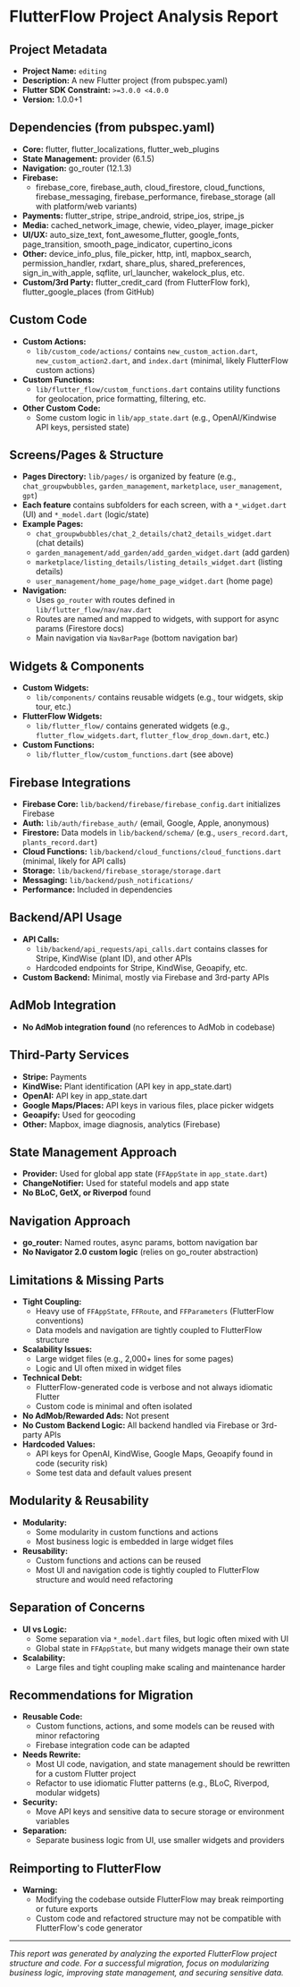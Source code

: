 # FlutterFlow Project Analysis Report

## Project Metadata

- **Project Name:** `editing`
- **Description:** A new Flutter project (from pubspec.yaml)
- **Flutter SDK Constraint:** `>=3.0.0 <4.0.0`
- **Version:** 1.0.0+1

## Dependencies (from pubspec.yaml)

- **Core:** flutter, flutter_localizations, flutter_web_plugins
- **State Management:** provider (6.1.5)
- **Navigation:** go_router (12.1.3)
- **Firebase:**
  - firebase_core, firebase_auth, cloud_firestore, cloud_functions, firebase_messaging, firebase_performance, firebase_storage (all with platform/web variants)
- **Payments:** flutter_stripe, stripe_android, stripe_ios, stripe_js
- **Media:** cached_network_image, chewie, video_player, image_picker
- **UI/UX:** auto_size_text, font_awesome_flutter, google_fonts, page_transition, smooth_page_indicator, cupertino_icons
- **Other:** device_info_plus, file_picker, http, intl, mapbox_search, permission_handler, rxdart, share_plus, shared_preferences, sign_in_with_apple, sqflite, url_launcher, wakelock_plus, etc.
- **Custom/3rd Party:** flutter_credit_card (from FlutterFlow fork), flutter_google_places (from GitHub)

## Custom Code

- **Custom Actions:**
  - `lib/custom_code/actions/` contains `new_custom_action.dart`, `new_custom_action2.dart`, and `index.dart` (minimal, likely FlutterFlow custom actions)
- **Custom Functions:**
  - `lib/flutter_flow/custom_functions.dart` contains utility functions for geolocation, price formatting, filtering, etc.
- **Other Custom Code:**
  - Some custom logic in `lib/app_state.dart` (e.g., OpenAI/Kindwise API keys, persisted state)

## Screens/Pages & Structure

- **Pages Directory:** `lib/pages/` is organized by feature (e.g., `chat_groupwbubbles`, `garden_management`, `marketplace`, `user_management`, `gpt`)
- **Each feature** contains subfolders for each screen, with a `*_widget.dart` (UI) and `*_model.dart` (logic/state)
- **Example Pages:**
  - `chat_groupwbubbles/chat_2_details/chat2_details_widget.dart` (chat details)
  - `garden_management/add_garden/add_garden_widget.dart` (add garden)
  - `marketplace/listing_details/listing_details_widget.dart` (listing details)
  - `user_management/home_page/home_page_widget.dart` (home page)
- **Navigation:**
  - Uses `go_router` with routes defined in `lib/flutter_flow/nav/nav.dart`
  - Routes are named and mapped to widgets, with support for async params (Firestore docs)
  - Main navigation via `NavBarPage` (bottom navigation bar)

## Widgets & Components

- **Custom Widgets:**
  - `lib/components/` contains reusable widgets (e.g., tour widgets, skip tour, etc.)
- **FlutterFlow Widgets:**
  - `lib/flutter_flow/` contains generated widgets (e.g., `flutter_flow_widgets.dart`, `flutter_flow_drop_down.dart`, etc.)
- **Custom Functions:**
  - `lib/flutter_flow/custom_functions.dart` (see above)

## Firebase Integrations

- **Firebase Core:** `lib/backend/firebase/firebase_config.dart` initializes Firebase
- **Auth:** `lib/auth/firebase_auth/` (email, Google, Apple, anonymous)
- **Firestore:** Data models in `lib/backend/schema/` (e.g., `users_record.dart`, `plants_record.dart`)
- **Cloud Functions:** `lib/backend/cloud_functions/cloud_functions.dart` (minimal, likely for API calls)
- **Storage:** `lib/backend/firebase_storage/storage.dart`
- **Messaging:** `lib/backend/push_notifications/`
- **Performance:** Included in dependencies

## Backend/API Usage

- **API Calls:**
  - `lib/backend/api_requests/api_calls.dart` contains classes for Stripe, KindWise (plant ID), and other APIs
  - Hardcoded endpoints for Stripe, KindWise, Geoapify, etc.
- **Custom Backend:** Minimal, mostly via Firebase and 3rd-party APIs

## AdMob Integration

- **No AdMob integration found** (no references to AdMob in codebase)

## Third-Party Services

- **Stripe:** Payments
- **KindWise:** Plant identification (API key in app_state.dart)
- **OpenAI:** API key in app_state.dart
- **Google Maps/Places:** API keys in various files, place picker widgets
- **Geoapify:** Used for geocoding
- **Other:** Mapbox, image diagnosis, analytics (Firebase)

## State Management Approach

- **Provider:** Used for global app state (`FFAppState` in `app_state.dart`)
- **ChangeNotifier:** Used for stateful models and app state
- **No BLoC, GetX, or Riverpod** found

## Navigation Approach

- **go_router:** Named routes, async params, bottom navigation bar
- **No Navigator 2.0 custom logic** (relies on go_router abstraction)

## Limitations & Missing Parts

- **Tight Coupling:**
  - Heavy use of `FFAppState`, `FFRoute`, and `FFParameters` (FlutterFlow conventions)
  - Data models and navigation are tightly coupled to FlutterFlow structure
- **Scalability Issues:**
  - Large widget files (e.g., 2,000+ lines for some pages)
  - Logic and UI often mixed in widget files
- **Technical Debt:**
  - FlutterFlow-generated code is verbose and not always idiomatic Flutter
  - Custom code is minimal and often isolated
- **No AdMob/Rewarded Ads:** Not present
- **No Custom Backend Logic:** All backend handled via Firebase or 3rd-party APIs
- **Hardcoded Values:**
  - API keys for OpenAI, KindWise, Google Maps, Geoapify found in code (security risk)
  - Some test data and default values present

## Modularity & Reusability

- **Modularity:**
  - Some modularity in custom functions and actions
  - Most business logic is embedded in large widget files
- **Reusability:**
  - Custom functions and actions can be reused
  - Most UI and navigation code is tightly coupled to FlutterFlow structure and would need refactoring

## Separation of Concerns

- **UI vs Logic:**
  - Some separation via `*_model.dart` files, but logic often mixed with UI
  - Global state in `FFAppState`, but many widgets manage their own state
- **Scalability:**
  - Large files and tight coupling make scaling and maintenance harder

## Recommendations for Migration

- **Reusable Code:**
  - Custom functions, actions, and some models can be reused with minor refactoring
  - Firebase integration code can be adapted
- **Needs Rewrite:**
  - Most UI code, navigation, and state management should be rewritten for a custom Flutter project
  - Refactor to use idiomatic Flutter patterns (e.g., BLoC, Riverpod, modular widgets)
- **Security:**
  - Move API keys and sensitive data to secure storage or environment variables
- **Separation:**
  - Separate business logic from UI, use smaller widgets and providers

## Reimporting to FlutterFlow

- **Warning:**
  - Modifying the codebase outside FlutterFlow may break reimporting or future exports
  - Custom code and refactored structure may not be compatible with FlutterFlow's code generator

---

*This report was generated by analyzing the exported FlutterFlow project structure and code. For a successful migration, focus on modularizing business logic, improving state management, and securing sensitive data.* 